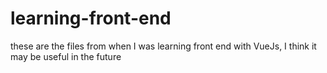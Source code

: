 # learning-front-end
these are the files from when I was learning front end with VueJs, I think it may be useful in the future

